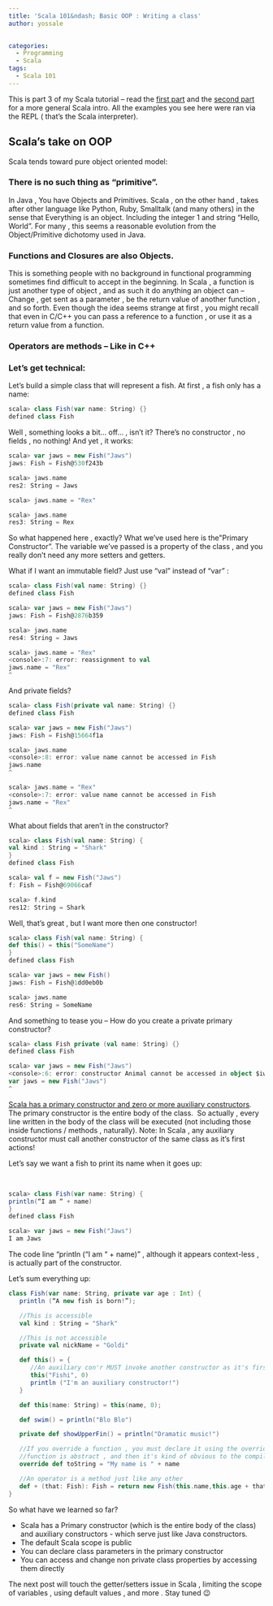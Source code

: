 ```yaml
---
title: 'Scala 101&ndash; Basic OOP : Writing a class'
author: yossale

 
categories:
  - Programming
  - Scala
tags:
  - Scala 101
---
```

This is part 3 of my Scala tutorial – read the [first part][1] and the <a href="http://www.yossale.com/?p=243" target="_blank">second part</a> for a more general Scala intro. All the examples you see here were ran via the REPL ( that’s the Scala interpreter).

## Scala’s take on OOP

Scala tends toward pure object oriented model: 

  ### There is no such thing as “primitive”.
  In Java , You have Objects and Primitives. Scala , on the other hand , takes after other language like Python, Ruby, Smalltalk (and many others) in the sense that Everything is an object. Including the integer 1 and string “Hello, World”. For many , this seems a reasonable evolution from the Object/Primitive dichotomy used in Java.
  ### Functions and Closures are also Objects. 
  This is something people with no background in functional programming sometimes find difficult to accept in the beginning.
 In Scala , a function is just another type of object , and as such it do anything an object can – Change , get sent as a parameter , be the return value of another function , and so forth. Even though the idea seems strange at first , you might recall that even in C/C++ you can pass a reference to a function , or use it as a return value from a function.
 
  ### Operators are methods – Like in C++

### Let’s get technical: 

Let’s build a simple class that will represent a fish. At first , a fish only has a name: 

```scala
scala> class Fish(var name: String) {}
defined class Fish
```

Well , something looks a bit… off… , isn’t it? There’s no constructor , no fields , no nothing! And yet , it works: 

```scala
scala> var jaws = new Fish("Jaws")
jaws: Fish = Fish@530f243b

scala> jaws.name
res2: String = Jaws

scala> jaws.name = "Rex"

scala> jaws.name
res3: String = Rex
```

So what happened here , exactly? What we’ve used here is the"Primary Constructor”. The variable we’ve passed is a property of the class , and you really don’t need any more setters and getters. 

What if I want an immutable field? Just use “val” instead of “var” :

```scala
scala> class Fish(val name: String) {}
defined class Fish

scala> var jaws = new Fish("Jaws")
jaws: Fish = Fish@2876b359

scala> jaws.name
res4: String = Jaws

scala> jaws.name = "Rex"
<console>:7: error: reassignment to val
jaws.name = "Rex"
^
```

And private fields?

```scala
scala> class Fish(private val name: String) {}
defined class Fish

scala> var jaws = new Fish("Jaws")
jaws: Fish = Fish@15664f1a

scala> jaws.name
<console>:8: error: value name cannot be accessed in Fish
jaws.name
^

scala> jaws.name = "Rex"
<console>:7: error: value name cannot be accessed in Fish
jaws.name = "Rex"
^
```

What about fields that aren’t in the constructor?

```scala
scala> class Fish(val name: String) {
val kind : String = "Shark"
}
defined class Fish

scala> val f = new Fish("Jaws")
f: Fish = Fish@69066caf

scala> f.kind
res12: String = Shark
```

Well, that’s great , but I want more then one constructor!

```scala
scala> class Fish(val name: String) {
def this() = this("SomeName")
}
defined class Fish

scala> var jaws = new Fish()
jaws: Fish = Fish@1dd0eb0b

scala> jaws.name
res6: String = SomeName
```

And something to tease you – How do you create a private primary constructor? 

```scala
scala> class Fish private (val name: String) {}
defined class Fish

scala> var jaws = new Fish("Jaws")
<console>:6: error: constructor Animal cannot be accessed in object $iw
var jaws = new Fish("Jaws")
^
```

 

<a href="http://programming-scala.labs.oreilly.com/ch05.html" target="_blank">Scala has a primary constructor and zero or more auxiliary constructors</a><em>. </em>The primary constructor is the entire body of the class.  So actually , every line written in the body of the class will be executed (not including those inside functions / methods , naturally).
 Note: In Scala , any auxiliary constructor must call another constructor of the same class as it’s first actions! 

Let’s say we want a fish to print its name when it goes up:

&nbsp;

```scala
scala> class Fish(var name: String) {
println(“I am “ + name)
}
defined class Fish

scala> var jaws = new Fish("Jaws")
I am Jaws
```

The code line “println (“I am “ + name)” , although it appears context-less , is actually part of the constructor. 

Let’s sum everything up: 

```scala
class Fish(var name: String, private var age : Int) {
   println (“A new fish is born!”);

   //This is accessible
   val kind : String = "Shark"

   //This is not accessible
   private val nickName = "Goldi"

   def this() = {
      //An auxiliary con'r MUST invoke another constructor as it's first action!
      this("Fishi", 0)
      println ("I'm an auxiliary constructor!")
   }

   def this(name: String) = this(name, 0);

   def swim() = println("Blo Blo")

   private def showUpperFin() = println("Dramatic music!")

   //If you override a function , you must declare it using the override keyword. Unless the
   //function is abstract , and then it's kind of obvious to the compiler
   override def toString = "My name is " + name

   //An operator is a method just like any other
   def + (that: Fish): Fish = return new Fish(this.name,this.age + that.age)
}
```

So what have we learned so far?

  * Scala has a Primary constructor (which is the entire body of the class) and auxiliary constructors - which serve just like Java constructors.
  * The default Scala scope is public
  * You can declare class parameters in the primary constructor
  * You can access and change non private class properties by accessing them directly

The next post will touch the getter/setters issue in Scala , limiting the scope of variables , using default values , and more . Stay tuned 😉

&nbsp;

 [1]: http://www.yossale.com/?p=227